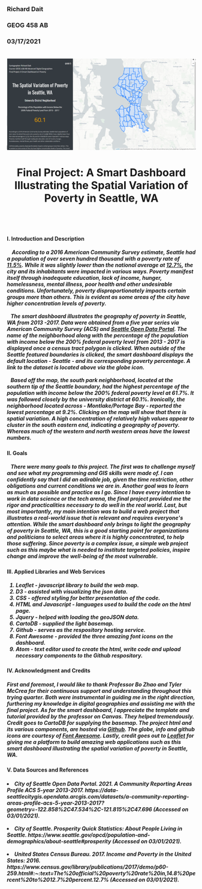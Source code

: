 <h3> Richard Dait
<h3> GEOG 458 AB
<h3> 03/17/2021

</br>
</br>

![alt text](img/snapshot.png)

<h1> <p align="center"> <b> Final Project: A Smart Dashboard Illustrating the Spatial Variation of Poverty in Seattle, WA</b> </p> </br>

<h4> I. Introduction and Description </h4>
<p align="left"><h5>
&nbsp; &nbsp; According to a 2016 American Community Survey estimate, Seattle had a population of over seven hundred thousand
with a poverty rate of <a href="https://www.seattle.gov/opcd/population-and-demographics/about-seattle#prosperity"><i>11.5%</i></a>.
While it was slightly lower than the national average at
<a href="https://www.census.gov/library/publications/2017/demo/p60-259.html#:~:text=The%20official%20poverty%20rate%20in,14.8%20percent%20to%2012.7%20percent.12.7%">
12.7%</a>, the city and its inhabitants were impacted in various ways. Poverty manifest itself through
inadequate education, lack of income, hunger, homelessness, mental illness, poor health and other undesirable
conditions. Unfortunately, poverty disproportionately impacts certain groups more than others. This is evident as some areas of the city have higher concentration levels of poverty.
</br>
</br>
&nbsp;&nbsp; The smart dashboard illustrates the geography of poverty in Seattle, WA
from 2013 -2017. Data were obtained from a five year series via American Community Survey (ACS) and  <a href="https://data-seattlecitygis.opendata.arcgis.com/datasets/a-community-reporting-areas-profile-acs-5-year-2013-2017?geometry=-122.858%2C47.534%2C-121.815%2C47.696"> Seattle Open Data Portal</a>. The name of the neighborhood along with the percentage of the population with income below the 200% federal poverty level from 2013 - 2017 is displayed once a census tract polygon is clicked. When outside of the Seattle featured boundaries is clicked, the smart dashboard displays the default location - Seattle - and its corresponding poverty percentage.
A link to the dataset is located above via the globe icon.
</br>
</br>
&nbsp;&nbsp; Based off the map, the south park neighborhood, located at the southern tip of the Seattle boundary, had the highest percentage of the population with income below the 200% federal poverty level at 61.7%. It was followed closely by the university district at 60.1%. Ironically, the neighborhood located across - Montlake/Portage Bay - reported the lowest percentage at 9.2%. Clicking on the map will show that there is spatial variation. A high concentration of relatively
high values appear to cluster in the south eastern end, indicating a geography of poverty. Whereas much of the western and north western areas have the lowest numbers.
</h5></p>
<h4> II. Goals </h4> <h5> <p align="left">&nbsp;&nbsp; There were many goals to this project. The first was to challenge myself and see what my programming and GIS skills were made of. I can confidently say that I did an adirable job, given the time restriction, other obligations and current conditions we are in. Another goal was to learn as much as possible and practice as I go. Since I have every intention to work in data science or the tech arena, the final project provided me the rigor and practicalities necessary to do well in the real world. Last, but most importantly, my main intention was to build a web project that illustrates a real-world issue that is relevant and requires everyone's attention. While the smart dashboard only brings to light the geography of poverty in Seattle, WA, this is a good starting point for organizations and politicians to select areas where it is highly concentrated, to help those suffering. Since poverty is a complex issue, a simple web project such as this maybe what is needed to institute targeted policies, inspire change and improve the well-being of the most vulnerable.</h5></p>

<p align="left">
<h4> III. Applied Libraries and Web Services </h4>
<h5><p align="left"><ol><li>Leaflet - javascript library to build the web map. <li>D3 - assisted with visualizing the json data.<li>CSS - offered styling for better presentation of the code.<li>HTML and Javascript - languages used to build the code on the html page.<li>Jquery - helped with loading the geoJSON data. <li>CartoDB - supplied the light basemap.<li>Github - serves as the respository hosting service.<li>Font Awesome - provided the three amazing font icons on the dashboard.<li>Atom - text editor used to create the html, write code and upload necessary components to the Github respository.</ol></h5></p>

</h4> <h5>
<h4> IV. Acknowledgment and Credits</center> </h4> <h5> <p align="left">
First and foremost, I would like to thank Professor Bo Zhao and Tyler McCrea for their continuous support and understanding throughout this trying quarter. Both were instrumental in guiding me in the right direction, furthering my knowledge in digital geographies and assisting me with the final project. As for the smart dashboard, I appreciate the template and tutorial provided by the professor on Canvas. They helped tremendously. Credit goes to CartoDB for supplying the basemap. The project html and its various components, are hosted via <a href="https://github.com/richdait/Final_Project_Poverty">Github</a>. The globe, info and github icons are courtesy of <a href="https://fontawesome.com/">Font Awesome</a>. Lastly, credit goes out to <a href="https://leafletjs.com/">Leaflet</a> for giving me a platform to build amazing web applications such as this smart dashboard illustrating the spatial variation of poverty in Seattle, WA.

<h4> V. Data Sources and References </h4>
<h5><p><li>City of Seattle Open Data Portal. 2021. <i>A Community Reporting Areas Profile ACS 5-year 2013-2017.</i> https://data-seattlecitygis.opendata.arcgis.com/datasets/a-community-reporting-areas-profile-acs-5-year-2013-2017?geometry=-122.858%2C47.534%2C-121.815%2C47.696 (Accessed on 03/01/2021).</li></br><li>City of Seattle. <i>Prosperity Quick Statistics: About People Living in Seattle.</i> https://www.seattle.gov/opcd/population-and-demographics/about-seattle#prosperity (Accessed on 03/01/2021).</li></br><li>United States Census Bureau. 2017. <i>Income and Poverty in the United States: 2016</i>. https://www.census.gov/library/publications/2017/demo/p60-259.html#:~:text=The%20official%20poverty%20rate%20in,14.8%20percent%20to%2012.7%20percent.12.7% (Accessed on 03/01/2021).</li></h5></p>
